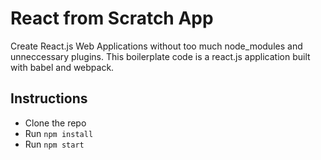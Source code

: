 # React from Scratch App

Create React.js Web Applications without too much node_modules and unneccessary plugins. This boilerplate code is a react.js application built with babel and webpack.

## Instructions

* Clone the repo
* Run `npm install`
* Run `npm start`
